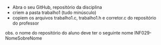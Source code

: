- Abra o seu GitHub, repositório da disciplina
- criem a pasta trabalho1 (tudo minúsculo)
- copiem os arquivos trabalho1.c, trabalho1.h e corretor.c do repositório do professor 

obs. o nome do repositório do aluno deve ter o seguinte nome
INF029-NomeSobreNome